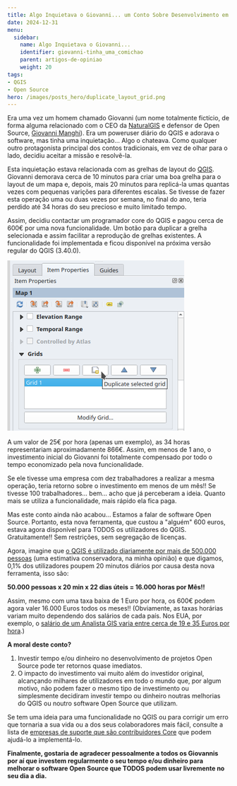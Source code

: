 ```yaml
---
title: Algo Inquietava o Giovanni... um Conto Sobre Desenvolvimento em Open Source
date: 2024-12-31
menu:
  sidebar:
    name: Algo Inquietava o Giovanni...
    identifier: giovanni-tinha_uma_comichao
    parent: artigos-de-opiniao
    weight: 20
tags:
- QGIS
- Open Source
hero: /images/posts_hero/duplicate_layout_grid.png
---
```


Era uma vez um homem chamado Giovanni (um nome totalmente fictício, de forma alguma relacionado com o CEO da [NaturalGIS](http://naturalgis.pt) e defensor de Open Source, [Giovanni Manghi](https://www.linkedin.com/in/giovannimanghi/)). Era um poweruser diário do QGIS e adorava o software, mas tinha uma inquietação... Algo o chateava. Como qualquer outro protagonista principal dos contos tradicionais, em vez de olhar para o lado, decidiu aceitar a missão e resolvê-la.

Esta inquietação estava relacionada com as grelhas de layout do [QGIS](www.qgis.org). Giovanni demorava cerca de 10 minutos para criar uma boa grelha para o layout de um mapa e, depois, mais 20 minutos para replicá-la umas quantas vezes com pequenas varições para diferentes escalas. Se tivesse de fazer esta operação uma ou duas vezes por semana, no final do ano, teria perdido até 34 horas do seu precioso e muito limitado tempo.

Assim, decidiu contactar um programador core do QGIS e pagou cerca de 600€ por uma nova funcionalidade. Um botão para duplicar a grelha selecionada e assim facilitar a reprodução de grelhas existentes. A funcionalidade foi implementada e ficou disponível na próxima versão regular do QGIS (3.40.0).

![texto alternativo](/images/2024/12/duplicate_layout_grid.png)

A um valor de 25€ por hora (apenas um exemplo), as 34 horas representariam aproximadamente 866€. Assim, em menos de 1 ano, o investimento inicial do Giovanni foi totalmente compensado por todo o tempo economizado pela nova funcionalidade.

Se ele tivesse uma empresa com dez trabalhadores a realizar a mesma operação, teria retorno sobre o investimento em menos de um mês!! Se tivesse 100 trabalhadores... bem... acho que já perceberam a ideia. Quanto mais se utiliza a funcionalidade, mais rápido ela fica paga.

Mas este conto ainda não acabou... Estamos a falar de software Open Source. Portanto, esta nova ferramenta, que custou a "alguém" 600 euros, estava agora disponível para TODOS os utilizadores do QGIS. Gratuitamente!! Sem restrições, sem segregação de licenças.

Agora, imagine que [o QGIS é utilizado diariamente por mais de 500.000 pessoas](https://analytics.qgis.org/) (uma estimativa conservadora, na minha opinião) e que digamos, 0,1% dos utilizadores poupem 20 minutos diários por causa desta nova ferramenta, isso são:

**50.000 pessoas x 20 min x 22 dias úteis = 16.000 horas por Mês!!**

Assim, mesmo com uma taxa baixa de 1 Euro por hora, os 600€ podem agora valer 16.000 Euros todos os meses!! (Obviamente, as taxas horárias variam muito dependendo dos salários de cada país. Nos EUA, por exemplo, o [salário de um Analista GIS varia entre cerca de 19 e 35 Euros por hora](https://www.payscale.com/research/US/Skill=Geographic_Information_Systems_(GIS)/Hourly_Rate).)

**A moral deste conto?**

1. Investir tempo e/ou dinheiro no desenvolvimento de projetos Open Source pode ter retornos quase imediatos.
2. O impacto do investimento vai muito além do investidor original, alcançando milhares de utilizadores em todo o mundo que, por algum motivo, não podem fazer o mesmo tipo de investimento ou simplesmente decidiram investir tempo ou dinheiro noutras melhorias do QGIS ou noutro software Open Source que utilizam.

Se tem uma ideia para uma funcionalidade no QGIS ou para corrigir um erro que tornaria a sua vida ou a dos seus colaboradores mais fácil, consulte a lista de [empresas de suporte que são contribuidores Core](https://www.qgis.org/resources/support/commercial-support/#core-contributors) que podem ajudá-lo a implementá-lo.

**Finalmente, gostaria de agradecer pessoalmente a todos os Giovannis por aí que investem regularmente o seu tempo e/ou dinheiro para melhorar o software Open Source que TODOS podem usar livremente no seu dia a dia.**
